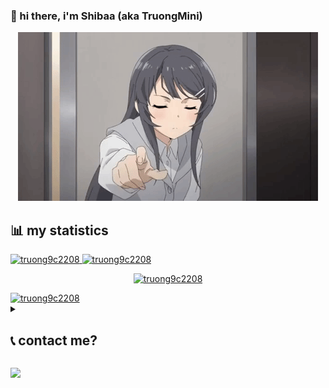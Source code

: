 ### 👋 hi there, i'm Shibaa (aka TruongMini)

<p align="center">
  <img src="./assets/sakurajima.gif" />
</p>

## 📊 my statistics

<div>
  <a href="https://github.com/anuraghazra/github-readme-stats">
    <img src="https://github-readme-stats.vercel.app/api?username=truong9c2208&amp;theme=dark&amp;show_icons=true&amp;count_private=true" alt="truong9c2208">
  </a>
  <a href="https://github.com/anuraghazra/github-readme-stats">
    <img src="https://github-readme-stats.vercel.app/api/top-langs/?username=truong9c2208&amp;theme=dark&amp;layout=compact&amp;count_private=true" alt="truong9c2208">
  </a>
  <p align="center">
    <a href="https://github.com/avgupta456/github-trends">
      <img src="https://api.githubtrends.io/user/svg/truong9c2208/repos?time_range=one_year&include_private=True&group=private&loc_metric=changed&theme=dark" alt="truong9c2208" />
    </a> 
  </p>
  <a href="https://github.com/ryo-ma/github-profile-trophy">
    <img src="https://github-profile-trophy.vercel.app/?username=truong9c2208&theme=darkhub" alt="truong9c2208" />
  </a>
</div>

<Details>
<Summary><h2>📞 contact me?</h2></summary>

- email: [shibamini@proton.me](mailto:shibamini@proton.me)
- discord: [Shibaa05](https://discord.com/users/847101281277444166)
- telegram: [@Shibaa05](https://t.me/Shibaa05)

</Details>

![](https://komarev.com/ghpvc/?username=truong9c2208)